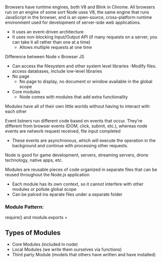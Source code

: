 Browsers have runtime engines, both V8 and Blink in Chrome.
All browsers run on an engine of some sort
Node uses V8, the same engine that runs JavaScript in the browser, and is an open-source, cross-platform runtime environment used for development of server-side web applications.

- It uses an event-driven architecture
- It uses non-blocking Input/Output API (if many requests on a server, you can take it all rather than one at a time)
  - Allows multiple requests at one time

Difference between Node v Browser JS

- Can access the filesystem and other system level libraries
  -Modify files. access databases, include low-level libraries
- No page
  - No page to display, no document or window available in the global scope
- Core modules
  - Node comes with modules that add extra functionality

Modules have all of their own little worlds without having to interact with each other

Event listners run different code based on events that occur. They're different from browser events (DOM, click, submit, etc.), whereas node events are network request received, file input completed

- These events are asynchronous, which will execute the operation in the background and continue with processing other requests.

Node is good for game development, servers, streaming servers, drone technology, native apps, etc.

Modules are reusable pieces of code organized in separate files that can be reused throughout the Node.js application

- Each module has its own context, so it cannot interfere with other modules or pollute global scope
- Can be palced ins eparate files under a separate folder

### Module Pattern:

require() and module.exports =

## Types of Modules

- Core Modules (included in node)
- Local Modules (we write them ourselves via functions)
- Third party Module (models that others have written and have installed)
